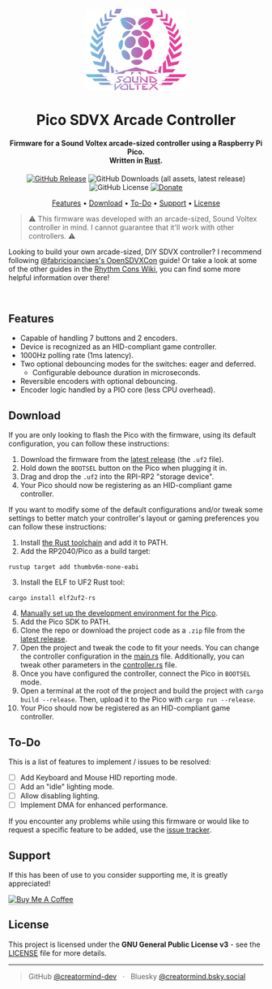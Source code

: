 <h1 align="center">
    <br />
    <div><img src="icon.svg" alt="Pico SDVX" width="200"  /></div>
    <br />
    Pico SDVX Arcade Controller
    <br />
</h1>

<h4 align="center">
    Firmware for a Sound Voltex arcade-sized controller using a Raspberry Pi Pico.
    <br />
    Written in <a href="https://www.rust-lang.org/" target="_blank">Rust</a>.
</h4>

<p align="center">
    <a href="https://github.com/creatormind-dev/pico-sdvx-ac/releases/latest"><img alt="GitHub Release" src="https://img.shields.io/github/v/release/creatormind-dev/pico-sdvx-ac?color=green"></a>
    <img alt="GitHub Downloads (all assets, latest release)" src="https://img.shields.io/github/downloads/creatormind-dev/pico-sdvx-ac/total?color=blue">
    <img alt="GitHub License" src="https://img.shields.io/github/license/creatormind-dev/pico-sdvx-ac">
    <a href="https://buymeacoffee.com/creatormind"><img alt="Donate" src="https://img.shields.io/badge/%24-donate-bb5794"></a>
</p>

<p align="center">
    <a href="#features">Features</a> •
    <a href="#download">Download</a> •
    <a href="#to-do">To-Do</a> •
    <a href="#support">Support</a> •
    <a href="#license">License</a>
</p>

> ⚠️ This firmware was developed with an arcade-sized, Sound Voltex controller in mind. I cannot guarantee
> that it'll work with other controllers. ⚠️

Looking to build your own arcade-sized, DIY SDVX controller? I recommend following [@fabricioanciaes's OpenSDVXCon](https://github.com/fabricioanciaes/OpenSDVXCon) guide!
Or take a look at some of the other guides in the [Rhythm Cons Wiki](https://rhythm-cons.wiki/controllers/sound-voltex/sound-voltex/),
you can find some more helpful information over there!

<br />

## Features

- Capable of handling 7 buttons and 2 encoders.
- Device is recognized as an HID-compliant game controller.
- 1000Hz polling rate (1ms latency).
- Two optional debouncing modes for the switches: eager and deferred.
    - Configurable debounce duration in microseconds.
- Reversible encoders with optional debouncing.
- Encoder logic handled by a PIO core (less CPU overhead).

## Download

If you are only looking to flash the Pico with the firmware, using its default configuration,
you can follow these instructions:

1. Download the firmware from the [latest release](https://github.com/creatormind-dev/pico-sdvx-ac/releases/latest)
   (the `.uf2` file).
2. Hold down the `BOOTSEL` button on the Pico when plugging it in.
3. Drag and drop the `.uf2` into the RPI-RP2 "storage device".
4. Your Pico should now be registering as an HID-compliant game controller.

If you want to modify some of the default configurations and/or tweak some settings to better
match your controller's layout or gaming preferences you can follow these instructions:

1. Install [the Rust toolchain](https://www.rust-lang.org/tools/install) and add it to PATH.
2. Add the RP2040/Pico as a build target:
```
rustup target add thumbv6m-none-eabi
```
3. Install the ELF to UF2 Rust tool:
```
cargo install elf2uf2-rs
```
4. [Manually set up the development environment for the Pico](https://datasheets.raspberrypi.com/pico/getting-started-with-pico.pdf#manual-env).
5. Add the Pico SDK to PATH.
6. Clone the repo or download the project code as a `.zip` file from the [latest release](https://github.com/creatormind-dev/pico-sdvx-ac/releases/latest).
7. Open the project and tweak the code to fit your needs. You can change the controller
   configuration in the [main.rs](src/main.rs) file. Additionally, you can tweak other
   parameters in the [controller.rs](src/controller.rs) file.
8. Once you have configured the controller, connect the Pico in `BOOTSEL` mode.
9. Open a terminal at the root of the project and build the project with `cargo build --release`.
   Then, upload it to the Pico with `cargo run --release`.
10. Your Pico should now be registered as an HID-compliant game controller.

## To-Do

This is a list of features to implement / issues to be resolved:

- [ ] Add Keyboard and Mouse HID reporting mode.
- [ ] Add an "idle" lighting mode.
- [ ] Allow disabling lighting.
- [ ] Implement DMA for enhanced performance.

If you encounter any problems while using this firmware or would like to request a specific feature
to be added, use the [issue tracker](https://github.com/creatormind-dev/pico-sdvx-ac/issues).

## Support

If this has been of use to you consider supporting me, it is greatly appreciated!

<a href="https://buymeacoffee.com/creatormind" target="_blank"><img src="https://www.buymeacoffee.com/assets/img/custom_images/purple_img.png" alt="Buy Me A Coffee" style="height: 41px !important;width: 174px !important;box-shadow: 0px 3px 2px 0px rgba(190, 190, 190, 0.5) !important;-webkit-box-shadow: 0px 3px 2px 0px rgba(190, 190, 190, 0.5) !important;" ></a>

## License

This project is licensed under the **GNU General Public License v3** - see the [LICENSE](LICENSE.md) file for more details.

---

> GitHub [@creatormind-dev](https://github.com/creatormind-dev) &nbsp; &middot; &nbsp;
> Bluesky [@creatormind.bsky.social](https://bsky.app/profile/creatormind.bsky.social)
